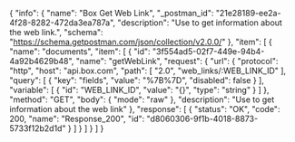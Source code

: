 {
  "info": {
    "name": "Box Get Web Link",
    "_postman_id": "21e28189-ee2a-4f28-8282-472da3ea787a",
    "description": "Use to get information about the web link.",
    "schema": "https://schema.getpostman.com/json/collection/v2.0.0/"
  },
  "item": [
    {
      "name": "documents",
      "item": [
        {
          "id": "3f554ad5-02f7-449e-94b4-4a92b4629b48",
          "name": "getWebLink",
          "request": {
            "url": {
              "protocol": "http",
              "host": "api.box.com",
              "path": [
                "2.0",
                "web_links/:WEB_LINK_ID"
              ],
              "query": [
                {
                  "key": "fields",
                  "value": "%7B%7D",
                  "disabled": false
                }
              ],
              "variable": [
                {
                  "id": "WEB_LINK_ID",
                  "value": "{}",
                  "type": "string"
                }
              ]
            },
            "method": "GET",
            "body": {
              "mode": "raw"
            },
            "description": "Use to get information about the web link"
          },
          "response": [
            {
              "status": "OK",
              "code": 200,
              "name": "Response_200",
              "id": "d8060306-9f1b-4018-8873-5733f12b2d1d"
            }
          ]
        }
      ]
    }
  ]
}
